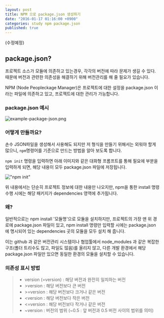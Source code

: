 ```yaml
---
layout: post
title: NPM 으로 package.json 생성하기
date: "2016-01-17 01:16:00 +0900"
categories: study npm package.json
published: true
---
```



(수정예정)
## package.json?
프로젝트 소스가 모듈에 의존하고 있는경우, 각각의 버전에 따라 문제가 생길 수 있다. 때문에 버전과 관련한 의존성을 해결하기 위해 버전관리를 해 줄 필요가 있습니다.

NPM (Node Peopleckage Manager)은 프로젝트에 대한 설정을 package.json 이라는 파일에 의존하고 있고, 프로젝트에 대한 관리가 가능합니다.

### package.json 예시
![example-package-json.png]({{site.baseurl}}/assets/example-package-json.png)

### 어떻게 만들까요?
손수 JSON파일을 생성해서 사용해도 되지만 저 형식을 만들기 위해서는 외워야 할게 많으니, `npm`명령어를 기준으로 만드는 방법을 알아 보도록 합니다.

```npm init``` 명령을 입력하면 아래 이미지와 같은 대화형 프롬프트를 통해 필요에 부분을 입력하게 되면, 해당 내용이 모두 package.json 파일에 저장됩니다.

!["npm init"](/assets/example-npm-init.png)

위 내용에서는 단순히 프로젝트 정보에 대한 내용만 나오지만, npm을 통한 install 명령 수행 시에는 해당 패키지가 dependencies 영역에 추가됩니다.

### 왜?
일반적으로는 npm install '모듈명'으로 모듈을 설치하지만, 프로젝트의 가장 맨 위 경로에 package.json 파일이 있고, npm install 명령만 입력할 시에는 package.json 에 명시되어 있는 dependencies 곳의 모듈을 모두 설치 해 줍니다. 

이는 github 과 같은 버전관리 시스템이나 협업툴에서 node_modules 과 같은 복잡한구조(폴더 트리수도 많고, 파일도 많음)를 올리지 않고, 다른 개발 환경에서 해당 package.json 파일만 있으면 동일한 환경의 모듈을 설치할 수 있습니다.

### 의존성 표시 방법
> - version (=version) : 해당 버전과 완전히 일치하는 버전
> - \>version : 해당 버전보다 큰 버전
> - \>=version : 해당 버전보다 크거나 같은 버전
> - <version : 해당 버전보다 작은 버전
> - <=version : 해당 버전보다 작거나 같은 버전
> - ~version : 버전의 범위 (~0.5 : 앞 버전과 0.5 버전 사이의 범위를 의미)
